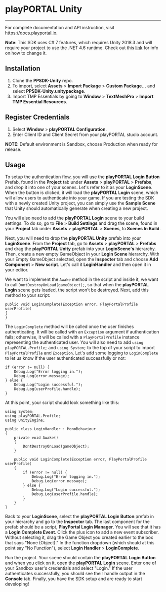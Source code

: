 
# playPORTAL Unity

---
For complete documentation and API instruction, visit <https://docs.playportal.io>.


**Note**: This SDK uses C# 7 features, which requires Unity 2018.3 and will require your project to use the .NET 4.6 runtime. Check out this [link][scripting runtime upgrade] for info on how to change it. 

[scripting runtime upgrade]: https://docs.unity3d.com/Manual/ScriptingRuntimeUpgrade.html

## Installation

1. Clone the **PPSDK-Unity** repo.
2. To import, select **Assets** > **Import Package** > **Custom Package...** and select **PPSDK-Unity.unitypackage**.
3. Import TMP Essentials by going to **Window** > **TextMeshPro** > **Import TMP Essential Resources**.



## Register Credentials

1. Select **Window** > **playPORTAL Configuration**.
4. Enter Client ID and Client Secret from your playPORTAL studio account.

**NOTE**: Default environment is Sandbox, choose Production when ready for release.


## Usage


To setup the authentication flow, you will use the **playPORTAL Login Button** Prefab, found in the **Project** tab under **Assets** > **playPORTAL** > **Prefabs**, and drop it into one of your scenes. Let's refer to it as your **LoginScene**. When the button is clicked, it will load the **playPORTAL Login** scene, which will allow users to authenticate into your game. If you are testing the SDK with a newly created Unity project, you can simply use the **Sample Scene** that Unity should automatically generate when creating a new project.

You will also need to add the **playPORTAL Login** scene to your build settings. To do so, go to **File** > **Build Settings** and drag the scene, found in your **Project** tab under **Assets** > **playPORTAL** > **Scenes**, to **Scenes In Build**.

Next, you will need to drop the **playPORTAL Unity** prefab into your **LoginScene**. From the **Project** tab, go to **Assets** > **playPORTAL** > **Prefabs** and drag the **playPORTAL Unity** prefab into your **LoginScene's** hierarchy. Then, create a new empty GameObject in your **Login Scene** hierarchy. With your Empty GameObject selected, open the **Inspecter** tab and choose **Add Component** > **New script**. Let's call it **LoginHandler** and then open it in your editor. 

We want to implement the `Awake` method in the script and inside it, we want to call `DontDestroyOnLoad(gameObject);`, so that when the **playPORTAL Login** scene gets loaded, the script won't be destroyed. Next, add this method to your script:

	public void LoginComplete(Exception error, PlayPortalProfile userProfile)
    {
    }

The `LoginComplete` method will be called once the user finishes authenticating. It will be called with an `Exception` argument if authentication fails; otherwise, it will be called with a `PlayPortalProfile` instance representing the authenticated user. You will also need to add `using playPORTAL.Profile;` and `using System;` to the top of your script to import `PlayPortalProfile` and `Exception`. Let's add some logging to `LoginComplete` to let us know if the user authenticated successfully or not:

	if (error != null) {
		Debug.Log("Error logging in.");
		Debug.Log(error.message);
	} else {
		Debug.Log("Login successful.");
		Debug.Log(userProfile.handle);
	}
		
At this point, your script should look something like this:

	using System;
	using playPORTAL.Profile;
	using UnityEngine;

	public class LoginHandler : MonoBehaviour
	{
    	private void Awake()
    	{
        	DontDestroyOnLoad(gameObject);
    	}

    	public void LoginComplete(Exception error, PlayPortalProfile userProfile)
    	{
    		if (error != null) {
				Debug.Log("Error logging in.");
				Debug.Log(error.message);
			} else {
				Debug.Log("Login successful.");
				Debug.Log(userProfile.handle);
			}
    	}
	}


Back to your **LoginScene**, select the **playPORTAL Login Button** prefab in your hierarchy and go to the **Inspector** tab. The last component for the prefab should be a script, **PlayPortal Login Manager**. You will see that it has a **Login Complete Event**. Click the plus icon to add a new event subscriber. Without selecting it, drag the Game Object you created earlier to the box that says "None (Object)." In the function dropdown (which should at this point say "No Function"), select **Login Handler** > **LoginComplete**.

Run the project. Your scene should contain the **playPORTAL Login Button** and when you click on it, open the **playPORTAL Login** scene. Enter one of your Sandbox user's credentials and select "Login." If the user authenticates successfully, you should see their handle output in the **Console** tab. Finally, you have the SDK setup and are ready to start developing!
 



















